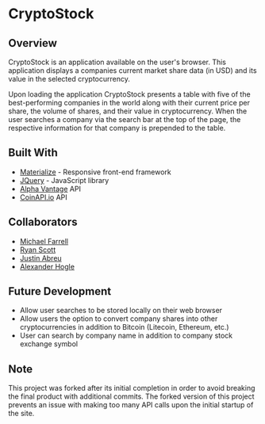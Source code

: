 # CryptoStock

## Overview

CryptoStock is an application available on the user's browser. This application displays a companies current market share data (in USD) and its value in the selected cryptocurrency.

Upon loading the application CryptoStock presents a table with five of the best-performing companies in the world along with their current price per share, the volume of shares, and their value in cryptocurrency. When the user searches a company via the search bar at the top of the page, the respective information for that company is prepended to the table.

## Built With

- [Materialize](https://materializecss.com/) - Responsive front-end framework
- [JQuery](https://jquery.com/) - JavaScript library
- [Alpha Vantage](https://www.alphavantage.co/) API
- [CoinAPI.io](https://www.coinapi.io/) API

## Collaborators

- [Michael Farrell](https://github.com/MFarrell242)
- [Ryan Scott](https://github.com/ryanscott906)
- [Justin Abreu](https://github.com/JGABREU2145) 
- [Alexander Hogle](https://github.com/alxndryn)

## Future Development

- Allow user searches to be stored locally on their web browser
- Allow users the option to convert company shares into other cryptocurrencies in addition to Bitcoin (Litecoin, Ethereum, etc.)
- User can search by company name in addition to company stock exchange symbol

## Note

This project was forked after its initial completion in order to avoid breaking the final product with additional commits. The forked version of this project prevents an issue with making too many API calls upon the initial startup of the site.    
